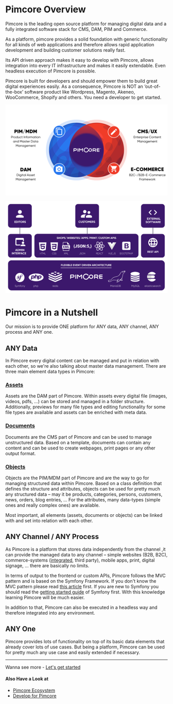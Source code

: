# Pimcore Overview
Pimcore is the leading open source platform for managing digital data and a fully integrated software stack for CMS, DAM, PIM 
and Commerce. 

As a platform, pimcore provides a solid foundation with generic functionality for all kinds of web applications and therefore 
allows rapid application development and building customer solutions really fast. 

Its API driven approach makes it easy to develop with Pimcore, allows integration into every IT infrastructure and makes it 
easily extendable. Even headless execution of Pimcore is possible. 

Pimcore is built for developers and should empower them to build great digital experiences easily. As a consequence, Pimcore 
is NOT an ‘out-of-the-box’ software product like Wordpress, Magento, Akeneo, WooCommerce, Shopify and others. You need a developer to get started. 

![Pimcore](../img/pimcore_basis.png)
  
  
![Pimcore](../img/pimcore-technology-architecture.svg)


# Pimcore in a Nutshell
Our mission is to provide ONE platform for ANY data, ANY channel, ANY process and ANY one. 


## ANY Data 
In Pimcore every digital content can be managed and put in relation with each other, so we're also talking about master data management. 
There are three main element data types in Pimcore:

### [Assets](../04_Assets/README.md)
Assets are the DAM part of Pimcore. Within assets every digital file (images, videos, pdfs, …) can be stored and managed in 
a folder structure. Additionally, previews for many file types and editing functionality for some file types are available and 
assets can be enriched with meta data. 


### [Documents](../03_Documents/README.md)
Documents are the CMS part of Pimcore and can be used to manage unstructured data. Based on a template, documents can contain 
any content and can be used to create webpages, print pages or any other output format. 


### [Objects](../05_Objects/README.md)
Objects are the PIM/MDM part of Pimcore and are the way to go for managing structured data within Pimcore. Based on a class 
definition that defines the structure and attributes, objects can be used for pretty much any structured data – may it be products, 
categories, persons, customers, news, orders, blog entries, … For the attributes, many data-types (simple ones and really 
complex ones) are available.  


Most important, all elements (assets, documents or objects) can be linked with and set into relation with each other.


## ANY Channel / ANY Process
As Pimcore is a platform that stores data independently from the channel ,it can provide the managed data to any channel – simple 
websites (B2B, B2C), commerce-systems ([integrated](../10_E-Commerce_Framework/README.md), third party), mobile apps, 
print, digital signage, ... there are basically no limits. 

In terms of output to the frontend or custom APIs, Pimcore follows the MVC pattern and is based on the Symfony Framework. 
 If you don't know the MVC pattern please read [this article](http://en.wikipedia.org/wiki/Model%E2%80%93view%E2%80%93controller) 
 first.
If you are new to Symfony you should read the [getting started guide](http://symfony.com/doc/5.2/) of Symfony first. With this 
knowledge learning Pimcore will be much easier.

In addition to that, Pimcore can also be executed in a headless way and therefore integrated into any environment. 


## ANY One 
Pimcore provides lots of functionality on top of its basic data elements that already cover lots of use cases. 
But being a platform, Pimcore can be used for pretty much any use case and easily extended if necessary. 


-----
Wanna see more - [Let's get started](../01_Getting_Started/00_Installation.md)

#### Also Have a Look at 
* [Pimcore Ecosystem](./00_Pimcore_Ecosystem.md)
* [Develop for Pimcore](./01_Develop_for_Pimcore.md)
